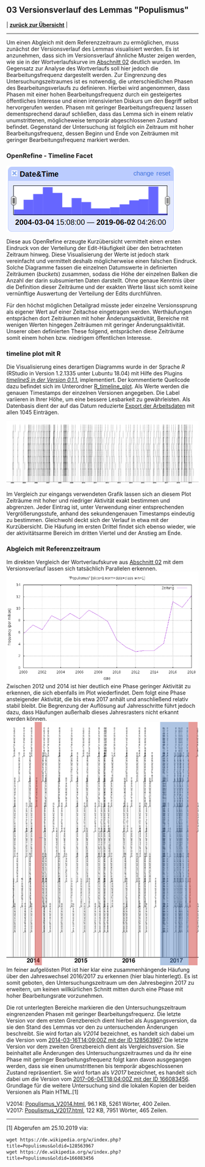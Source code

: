 ## 03 Versionsverlauf des Lemmas "Populismus"

| [**zurück zur Übersicht**](../README.md) |

---

Um einen Abgleich mit dem Referenzzeitraum zu ermöglichen, muss zunächst der Versionsverlauf des Lemmas visualisiert werden. Es ist anzunehmen, dass sich im Versionsverlauf ähnliche Muster zeigen werden, wie sie in der Wortverlaufskurve im [Abschnitt 02](../02_Referenzzeitraum/) deutlich wurden. Im Gegensatz zur Analyse des Wortverlaufs soll hier jedoch die Bearbeitungsfrequenz dargestellt werden.
Zur Eingrenzung des Untersuchungszeitraumes ist es notwendig, die unterschiedlichen Phasen des Bearbeitungsverlaufs zu definieren. Hierbei wird angenommen, dass Phasen mit einer hohen Bearbeitungsfrequenz durch ein gesteigertes öffentliches Interesse und einen intensivierten Diskurs um den Begriff selbst hervorgerufen werden. Phasen mit geringer Bearbeitungsfrequenz lassen dementsprechend darauf schließen, dass das Lemma sich in einem relativ unumstrittenen, möglicheweise temporär abgeschlossenen Zustand befindet. Gegenstand der Untersuchung ist folglich ein Zeitraum mit hoher Bearbeitungsfrequenz, dessen Beginn und Ende  von Zeiträumen mit geringer Bearbeitungsfrequenz markiert werden. 

### OpenRefine - Timeline Facet

![timeline_facet](./openrefine_timeline_facet.png) 

Diese aus OpenRefine erzeugte Kurzübersicht vermittelt einen ersten Eindruck von der Verteilung der Edit-Häufigkeit über den betrachteten Zeitraum hinweg. Diese Visualisierung der Werte ist jedoch stark vereinfacht und vermittelt deshalb möglicherweise einen falschen Eindruck. Solche Diagramme fassen die einzelnen Datumswerte in definierten Zeiträumen (*buckets*) zusammen, sodass die Höhe der einzelnen Balken die Anzahl der darin subsumierten Daten darstellt. Ohne genaue Kenntnis über die Definition dieser Zeiträume und der exakten Werte lässt sich somit keine vernünftige Auswertung der Verteilung der Edits durchführen.

Für den höchst möglichen Detailgrad müsste jeder einzelne Versionssprung als eigener Wert auf einer Zeitachse eingetragen werden. Werthäufungen entsprächen dort Zeiträumen mit hoher Änderungsaktivität, Bereiche mit wenigen Werten hingegen Zeiträumen mit geringer Änderungsaktivität. Unserer oben definierten These folgend, entsprächen diese Zeiträume somit einem hohen bzw. niedrigem öffentlichen Interesse.

### timeline plot mit R

Die Visualisierung eines derartigen Diagramms wurde in der Sprache *R* (RStudio in Version 1.2.1335 unter Lubuntu 18.04) mit Hilfe des Plugins [*timelineS in der Version 0.1.1.*](https://www.rdocumentation.org/packages/timelineS/versions/0.1.1) implementiert. Der kommentierte Quellcode dazu befindet sich im Unterordner [R_timeline_plot](R_timeline_plot). Als Werte werden die genauen Timestamps der einzelnen Versionen angegeben. Die Label variieren in Ihrer Höhe, um eine bessere Lesbarkeit zu gewährleisten. Als Datenbasis dient der auf das Datum reduzierte [Export der Arbeitsdaten](../01_Quelldaten/20190627_Arbeitsdaten_Populismus_nurDatum.csv) mit allen 1045 Einträgen.

![timeline_plot](20190627_Plot.png)

Im Vergleich zur eingangs verwendeten Grafik lassen sich an diesem Plot Zeiträume mit hoher und niedriger Aktivität exakt bestimmen und abgrenzen. Jeder Eintrag ist, unter Verwendung einer entsprechenden Vergrößerungsstufe, anhand des sekundengenauen Timestamps eindeutig zu bestimmen. Gleichwohl deckt sich der Verlauf in etwa mit der Kurzübersicht. Die Häufung im ersten Drittel findet sich ebenso wieder, wie der aktivitätsarme Bereich im dritten Viertel und der Anstieg am Ende.

### Abgleich mit Referenzzeitraum

Im direkten Vergleich der Wortverlaufskurve aus [Abschnitt 02](../02_Referenzzeitraum/) mit dem Versionsverlauf lassen sich tatsächlich Parallelen erkennen.
![Wortverlauf_Populismus_ZEIT](../02_Referenzzeitraum/Wortverlauf_Populismus_ZEIT.png)  
Zwischen 2012 und 2014 ist hier deutlich eine Phase geringer Aktivität zu erkennen, die sich ebenfalls im Plot wiederfindet. Dem folgt eine Phase ansteigender Aktivität, die bis etwa 2017 anhält und anschließend relativ stabil bleibt. Die Begrenzung der Auflösung auf Jahresschritte führt jedoch dazu, dass Häufungen außerhalb dieses Jahresrasters nicht erkannt werden können.
![timeline_plot_2014-2017](./20190627_Plot_2014-2017.png)  
Im feiner aufgelösten Plot ist hier klar eine zusammenhängende Häufung über den Jahreswechsel 2016/2017 zu erkennen (hier blau hinterlegt). Es ist somit geboten, den Untersuchungszeitraum um den Jahresbeginn 2017 zu erweitern, um keinen willkürlichen Schnitt mitten durch eine Phase mit hoher Bearbeitungsrate vorzunehmen.

Die rot unterlegten Bereiche markieren die den Untersuchungszeitraum eingrenzenden Phasen mit geringer Bearbeitungsfrequenz. Die letzte Version vor dem ersten Grenzbereich dient hierbei als Ausgangsversion, da sie den Stand des Lemmas vor den zu untersuchenden Änderungen beschreibt. Sie wird fortan als *V2014* bezeichnet, es handelt sich dabei um die Version vom [2014-03-16T14:09:00Z mit der ID 128563967](https://de.wikipedia.org/w/index.php?title=Populismus&oldid=128563967).
Die letzte Version vor dem zweiten Grenzbereich dient als Vergleichsversion. Sie beinhaltet alle Änderungen des Untersuchungszeitraumes und da ihr eine Phase mit geringer Bearbeitungsfrequenz folgt kann davon ausgegangen werden, dass sie einen unumstrittenen bis temporär abgeschlossenen Zustand repräsentiert. Sie wird fortan als *V2017* bezeichnet, es handelt sich dabei um die Version vom [2017-06-04T18:04:00Z mit der ID 166083456](https://de.wikipedia.org/w/index.php?title=Populismus&oldid=166083456).
Grundlage für die weitere Untersuchung sind die lokalen Kopien der beiden Versionen als Plain HTML.[1]

V2014: [Populismus_V2014.html](../03_Versionsverlauf/Populismus_V2014.html), 96.1 KB, 5261 Wörter, 400 Zeilen.    
V2017: [Populismus_V2017.html](../03_Versionsverlauf/Populismus_V2017.html), 122 KB, 7951 Wörter, 465 Zeilen.

---

[1] Abgerufen am 25.10.2019 via:
```
wget https://de.wikipedia.org/w/index.php?title=Populismus&oldid=128563967
wget https://de.wikipedia.org/w/index.php?title=Populismus&oldid=166083456
```
